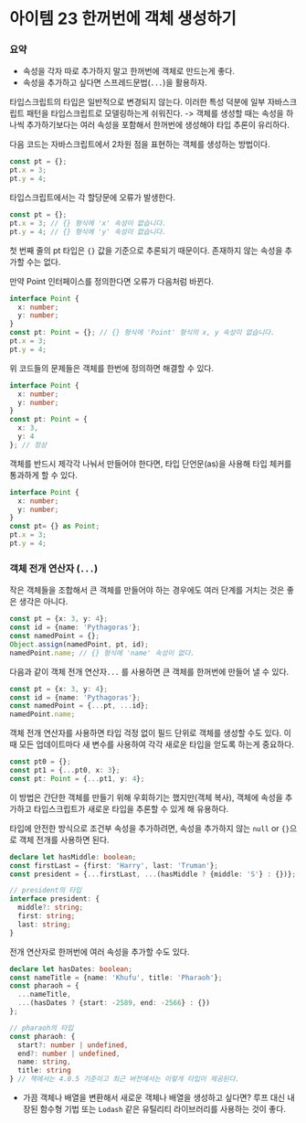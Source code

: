 # 아이템 23 한꺼번에 객체 생성하기
### 요약
- 속성을 각자 따로 추가하지 말고 한꺼번에 객체로 만드는게 좋다.
- 속성을 추가하고 싶다면 스프레드문법(`...`)을 활용하자.


타입스크립트의 타입은 일반적으로 변경되지 않는다.
이러한 특성 덕분에 일부 자바스크립트 패턴을 타입스크립트로 모델링하는게 쉬워진다.
-> 객체를 생성할 때는 속성을 하나씩 추가하기보다는 여러 속성을 포함해서 한꺼번에 생성해야 타입 추론이 유리하다.

다음 코드는 자바스크립트에서 2차원 점을 표현하는 객체를 생성하는 방법이다.
```js
const pt = {};  
pt.x = 3;  
pt.y = 4;
```
타입스크립트에서는 각 할당문에 오류가 발생한다.
```ts
const pt = {};  
pt.x = 3; // {} 형식에 'x' 속성이 없습니다.
pt.y = 4; // {} 형식에 'y' 속성이 없습니다.
```
첫 번째 줄의 pt 타입은 `{}` 값을 기준으로 추론되기 때문이다. 존재하지 않는 속성을 추가할 수는 없다.

만약 Point 인터페이스를 정의한다면 오류가 다음처럼 바뀐다.
```ts
interface Point {  
  x: number;  
  y: number;  
}  
const pt: Point = {}; // {} 형식에 'Point' 형식의 x, y 속성이 없습니다.
pt.x = 3;  
pt.y = 4;
```
위 코드들의 문제들은 객체를 한번에 정의하면 해결할 수 있다.
```ts
interface Point {  
  x: number;  
  y: number;  
}  
const pt: Point = {  
  x: 3,  
  y: 4  
}; // 정상
```

객체를 반드시 제각각 나눠서 만들어야 한다면, 타입 단언문(as)을 사용해 타입 체커를 통과하게 할 수 있다.
```ts
interface Point {  
  x: number;  
  y: number;  
}  
const pt= {} as Point;  
pt.x = 3;  
pt.y = 4;
```


### 객체 전개 연산자 (`...`)
작은 객체들을 조합해서 큰 객체를 만들어야 하는 경우에도 여러 단계를 거치는 것은 좋은 생각은 아니다.
```ts
const pt = {x: 3, y: 4};  
const id = {name: 'Pythagoras'};  
const namedPoint = {};  
Object.assign(namedPoint, pt, id);  
namedPoint.name; // {} 형식에 'name' 속성이 없다.
```

다음과 같이 객체 전개 연산자`...` 를 사용하면 큰 객체를 한꺼번에 만들어 낼 수 있다.
```ts
const pt = {x: 3, y: 4};  
const id = {name: 'Pythagoras'};  
const namedPoint = {...pt, ...id};  
namedPoint.name;
```

객체 전개 연산자를 사용하면 타입 걱정 없이 필드 단위로 객체를 생성할 수도 있다.
이때 모든 업데이트마다 새 변수를 사용하여 각각 새로운 타입을 얻도록 하는게 중요하다.
```ts
const pt0 = {};  
const pt1 = {...pt0, x: 3};  
const pt: Point = {...pt1, y: 4};
```
이 방법은 간단한 객체를 만들기 위해 우회하기는 했지만(객체 복사), 객체에 속성을 추가하고 타입스크립트가 새로운 타입을 추론할 수 있게 해 유용하다.

타입에 안전한 방식으로 조건부 속성을 추가하려면, 속성을 추가하지 않는 `null` or `{}`으로 객체 전개를 사용하면 된다.
```ts
declare let hasMiddle: boolean;  
const firstLast = {first: 'Harry', last: 'Truman'};  
const president = {...firstLast, ...(hasMiddle ? {middle: 'S'} : {})};

// president의 타입
interface president: {
  middle?: string;
  first: string;
  last: string;
}
```
전개 연산자로 한꺼번에 여러 속성을 추가할 수도 있다.
```ts
declare let hasDates: boolean;  
const nameTitle = {name: 'Khufu', title: 'Pharaoh'};  
const pharaoh = {  
  ...nameTitle,  
  ...(hasDates ? {start: -2589, end: -2566} : {})  
};

// pharaoh의 타입
const pharaoh: {
  start?: number | undefined,
  end?: number | undefined,
  name: string,
  title: string
} // 책에서는 4.0.5 기준이고 최근 버전에서는 이렇게 타입이 제공된다.
```

- 가끔 객체나 배열을 변환해서 새로운 객체나 배열을 생성하고 싶다면?
루프 대신 내장된 함수형 기법 또는 `Lodash` 같은 유틸리티 라이브러리를 사용하는 것이 좋다.
